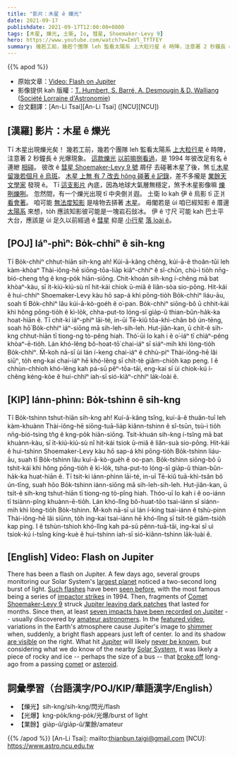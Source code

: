 ```yaml
---
title: "影片：木星 ê 爍光"
date: 2021-09-17
publishdate: 2021-09-17T12:00:00+0800
tags: [木星, 爍光, 土衛, Io, 彗星, Shoemaker-Levy 9]
hero: https://www.youtube.com/watch?v=ImVl_TfTFEY
summary: 幾若工前，幾若个團隊 leh 監看太陽系 上大粒行星 ê 時陣，注意著 2 秒鐘長 ê 光爆現象。
---
```


{{% apod %}}

- 原始文章：[Video: Flash on Jupiter](https://apod.nasa.gov/apod/ap210917.html)
- 影像提供 kah 版權：[T. Humbert, S. Barré, A. Desmougin & D. Walliang](mailto:contact@astronomie54.fr) ([Société Lorraine d'Astronomie](https://www.astronomie54.fr/))
- 台文翻譯：[An-Li Tsai][An-Li Tsai] ([NCU][NCU])

## [漢羅] 影片：木星 ê 爍光
Tī 木星出現爍光矣！
幾若工前，幾若个團隊 leh 監看太陽系 [上大粒行星][largest planet] ê 時陣，注意著 2 秒鐘長 ê 光爆現象。
[這款爍光][Such flashes] [以前嘛捌看過][seen before]，是 1994 年彼改足有名 ê 連紲 [相碰][impactor strikes]。
彼改 ê [彗星 Shoemaker-Levy 9 號][Comet Shoemaker-Levy 9] 屑仔 去碰著木星了後，煞 [tī 木星留幾若個月 ê 烏斑][Jupiter leaving dark patches]。
[木星 上無 有 7 改去 hŏng 碰著 ê 記錄][seven impacts have been recorded on Jupiter]，差不多攏是 [業餘天文學家][amateur astronomers] 發現 ê。
Tī [這支影片][featured video] 內底，因為地球大氣層無穩定，煞予木星影像嘛 [爍咧爍咧][shimmer]。
忽然間，有一个爍光出現 tī 中央倒爿遐。
土衛 Io kah 伊 ê 烏影 tī 正爿 [看會著][are visible]。
咱可能 [無法度知影][never be known] 是啥物去挵著 [木星][Jupiter]。
毋閣若是 ùi 咱已經知影 ê 厝邊 [太陽系][Solar System] 來想，to̍h 應該知影彼可能是一塊岩石敆冰。
伊 ê 寸尺 可能 kah 巴士平大台，應該是 ùi 足久以前經過 ê [彗星][comet] 抑是 [小行星][asteroid] [落 loài ê][broke off]。

## [POJ] Iáⁿ-phìⁿ: Bo̍k-chhiⁿ ê sih-kng
Tī Bo̍k-chhiⁿ chhut-hiān sih-kng ah!
Kúi-ā-kâng chêng, kúi-ā-ê thoân-tūi leh kàm-khòaⁿ Thài-iông-hē siōng-tōa-lia̍p kiâⁿ-chhiⁿ ê sî-chūn, chù-ì tio̍h nn̄g-bió-cheng tn̂g ê kng-po̍k hiān-siōng.
Chit-khoán sih-kng í-chêng mā bat khòaⁿ-kàu, sī i̍t-kiú-kiú-sù nî hit-kái chiok ū-miâ ê liân-sòa sio-pōng.
Hit-kái ê hui-chhiⁿ Shoemaker-Levy kàu hō sap-á khì pōng-tio̍h Bo̍k-chhiⁿ liáu-āu, soah tī Bo̍k-chhiⁿ lâu kúi-ā-kò-goe̍h ê o͘-pan.
Bo̍k-chhiⁿ siōng-bô ū chhit-kái khì hŏng pōng-tio̍h ê kì-lo̍k, chha-put-to lóng-sī gia̍p-û thian-bûn-ha̍k-ka hoat-hiān ê.
Tī chit-ki iáⁿ-phìⁿ lāi-té, in-ūi Tē-kiû tōa-khì-chân bô ún-tēng, soah hō͘ Bo̍k-chhiⁿ iáⁿ-siōng mā sih-leh-sih-leh.
Hut-jiân-kan, ū chi̍t-ê sih-kng chhut-hiān tī tiong-ng tò-pêng hiah.
Thó͘-ūi Io kah i ê o͘-iáⁿ tī chiàⁿ-pêng khòaⁿ-ē-tio̍h.
Lán khó-lêng bô-hoat-tō͘ chai-iáⁿ sī siáⁿ-mih khì lòng-tio̍h Bo̍k-chhiⁿ.
M̄-koh nā-sī ùi lán í-keng chai-iáⁿ ê chhù-piⁿ Thài-iông-hē lâi siūⁿ, to̍h eng-kai chai-iáⁿ hē khó-lêng sī chi̍t-tè giâm-chio̍h kap peng.
I ê chhùn-chhioh khó-lêng kah pá-sū pêⁿ-tōa-tāi, eng-kai sī ùi chiok-kú í-chêng kéng-kòe ê hui-chhiⁿ iah-sī sió-kiâⁿ-chhiⁿ la̍k-loài ê.

## [KIP] Iánn-phìnn: Bo̍k-tshinn ê sih-kng
Tī Bo̍k-tshinn tshut-hiān sih-kng ah!
Kuí-ā-kâng tsîng, kuí-ā-ê thuân-tuī leh kàm-khuànn Thài-iông-hē siōng-tuā-lia̍p kiânn-tshinn ê sî-tsūn, tsù-ì tio̍h nn̄g-bió-tsing tn̂g ê kng-po̍k hiān-siōng.
Tsit-khuán sih-kng í-tsîng mā bat khuànn-kàu, sī i̍t-kiú-kiú-sù nî hit-kái tsiok ū-miâ ê liân-suà sio-pōng.
Hit-kái ê hui-tshinn Shoemaker-Levy kàu hō sap-á khì pōng-tio̍h Bo̍k-tshinn liáu-āu, suah tī Bo̍k-tshinn lâu kuí-ā-kò-gue̍h ê oo-pan.
Bo̍k-tshinn siōng-bô ū tshit-kái khì hŏng pōng-tio̍h ê kì-lo̍k, tsha-put-to lóng-sī gia̍p-û thian-bûn-ha̍k-ka huat-hiān ê.
Tī tsit-ki iánn-phìnn lāi-té, in-uī Tē-kiû tuā-khì-tsân bô ún-tīng, suah hōo Bo̍k-tshinn iánn-siōng mā sih-leh-sih-leh.
Hut-jiân-kan, ū tsi̍t-ê sih-kng tshut-hiān tī tiong-ng tò-pîng hiah.
Thóo-uī Io kah i ê oo-iánn tī tsiànn-pîng khuànn-ē-tio̍h.
Lán khó-lîng bô-huat-tōo tsai-iánn sī siánn-mih khì lòng-tio̍h Bo̍k-tshinn.
M̄-koh nā-sī uì lán í-king tsai-iánn ê tshù-pinn Thài-iông-hē lâi siūnn, to̍h ing-kai tsai-iánn hē khó-lîng sī tsi̍t-tè giâm-tsio̍h kap ping.
I ê tshùn-tshioh khó-lîng kah pá-sū pênn-tuā-tāi, ing-kai sī uì tsiok-kú í-tsîng kíng-kuè ê hui-tshinn iah-sī sió-kiânn-tshinn la̍k-luài ê.


## [English] Video: Flash on Jupiter
There has been a flash on Jupiter.
A few days ago, several groups monitoring our Solar System's [largest planet][largest planet] noticed a two-second long burst of light.
[Such flashes][Such flashes] have been [seen before][seen before], with the most famous being a series of [impactor strikes][impactor strikes] in 1994.
Then, fragments of [Comet Shoemaker-Levy 9][Comet Shoemaker-Levy 9] struck [Jupiter leaving dark patches][Jupiter leaving dark patches] that lasted for months.
Since then, at least [seven impacts have been recorded on Jupiter][seven impacts have been recorded on Jupiter] -- usually discovered by [amateur astronomers][amateur astronomers].
In the [featured video][featured video], variations in the Earth's atmosphere cause Jupiter's image to [shimmer][shimmer] when, suddenly, a bright flash appears just left of center.
Io and its shadow [are visible][are visible] on the right.
What hit [Jupiter][Jupiter] will likely [never be known][never be known], but considering what we do know of the nearby [Solar System][Solar System], it was likely a piece of rocky and ice -- perhaps the size of a bus -- that [broke off][broke off] long-ago from a passing [comet][comet] or [asteroid][asteroid].

## 詞彙學習（台語漢字/POJ/KIP/華語漢字/English）
- 【爍光】sih-kng/sih-kng/閃光/flash
- 【光爆】kng-po̍k/kng-po̍k/光爆/burst of light
- 【業餘】gia̍p-û/gia̍p-û/業餘/amateur

{{% /apod %}}
[An-Li Tsai]: mailto:thianbun.taigi@gmail.com
[NCU]: https://www.astro.ncu.edu.tw

[largest planet]:https://solarsystem.nasa.gov/planets/jupiter/overview/
[Such flashes]:https://www.cieletespace.fr/actualites/3-telescopes-amateurs-francais-detectent-un-impact-sur-jupiter
[seen before]:https://apod.nasa.gov/apod/ap090731.html
[impactor strikes]:https://en.wikipedia.org/wiki/Comet_Shoemaker%E2%80%93Levy_9#Impacts
[Comet Shoemaker-Levy 9]:https://en.wikipedia.org/wiki/Comet_Shoemaker%E2%80%93Levy_9
[Jupiter leaving dark patches]:https://apod.nasa.gov/apod/ap001105.html
[seven impacts have been recorded on Jupiter]:https://en.wikipedia.org/wiki/Impact_events_on_Jupiter
[amateur astronomers]:https://nightsky.jpl.nasa.gov/
[featured video]:https://youtu.be/ImVl_TfTFEY
[shimmer]:https://apod.nasa.gov/apod/ap000725.html
[are visible]:https://skyandtelescope.org/wp-content/plugins/observing-tools/jupiter_moons/jupiter.html
[Jupiter]:https://apod.nasa.gov/apod/ap190908.html
[never be known]:https://i.pinimg.com/280x280_RS/9b/79/69/9b7969699810176138a9ca6573a2e598.jpg
[Solar System]:https://solarsystem.nasa.gov/solar-system/our-solar-system/in-depth/
[broke off]:https://apod.nasa.gov/apod/ap200315.html
[comet]:https://apod.nasa.gov/apod/ap200722.html
[asteroid]:https://apod.nasa.gov/apod/ap200916.html
